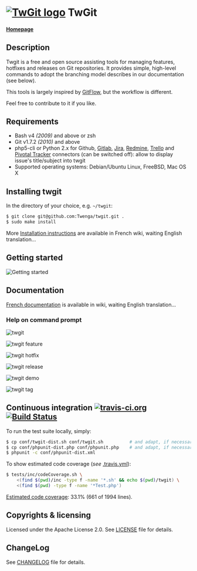 [![TwGit logo](https://github.com/Twenga/twgit/raw/stable/doc/logo-med.png)](http://twgit.twenga.com/) TwGit
==========

#### [Homepage](http://twgit.twenga.com/)

## Description

Twgit is a free and open source assisting tools for managing features, hotfixes and releases on Git repositories.
It provides simple, high-level commands to adopt the branching model describes in our documentation (see below).

This tools is largely inspired by [GitFlow](https://github.com/nvie/gitflow), but the workflow is different.

Feel free to contribute to it if you like.

## Requirements

  - Bash v4 _(2009)_ and above or zsh
  - Git v1.7.2 _(2010)_ and above
  - php5-cli or Python 2.x for Github, [Gitlab](https://about.gitlab.com), [Jira](https://www.atlassian.com/fr/wac/software/jira),
    [Redmine](http://www.redmine.org), [Trello](https://trello.com) and [Pivotal Tracker](https://www.pivotaltracker.com) connectors (can be switched off): allow to display issue's title/subject into twgit
  - Supported operating systems: Debian/Ubuntu Linux, FreeBSD, Mac OS X

## Installing twgit

In the directory of your choice, e.g. `~/twgit`:

```bash
$ git clone git@github.com:Twenga/twgit.git .
$ sudo make install
```

More [Installation instructions](https://github.com/Twenga/twgit/wiki/Twgit#wiki-2.installation) are available in French wiki, waiting English translation...

## Getting started

![Getting started](doc/getting-started.png)

## Documentation

[French documentation](https://github.com/Twenga/twgit/wiki) is available in wiki, waiting English translation...

### Help on command prompt

![twgit](doc/screenshot-twgit.png)

![twgit feature](doc/screenshot-twgit-feature.png)

![twgit hotfix](doc/screenshot-twgit-hotfix.png)

![twgit release](doc/screenshot-twgit-release.png)

![twgit demo](doc/screenshot-twgit-demo.png)

![twgit tag](doc/screenshot-twgit-tag.png)

## Continuous integration [![travis-ci.org](doc/travis-favicon.png)](http://travis-ci.org/Twenga/twgit)&nbsp;[![Build Status](https://secure.travis-ci.org/Twenga/twgit.png?branch=stable)](http://travis-ci.org/Twenga/twgit)

To run the test suite locally, simply:

```bash
$ cp conf/twgit-dist.sh conf/twgit.sh          # and adapt, if necessary
$ cp conf/phpunit-dist.php conf/phpunit.php    # and adapt, if necessary
$ phpunit -c conf/phpunit-dist.xml
```

To show estimated code coverage (_see_ [.travis.yml](.travis.yml)):

```bash
$ tests/inc/codeCoverage.sh \
    <(find $(pwd)/inc -type f -name '*.sh' && echo $(pwd)/twgit) \
    <(find $(pwd) -type f -name '*Test.php')
```

[Estimated code coverage](https://travis-ci.org/Twenga/twgit): 33.1% (661 of 1994 lines).

## Copyrights & licensing

Licensed under the Apache License 2.0.
See [LICENSE](LICENSE) file for details.

## ChangeLog

See [CHANGELOG](CHANGELOG.md) file for details.
